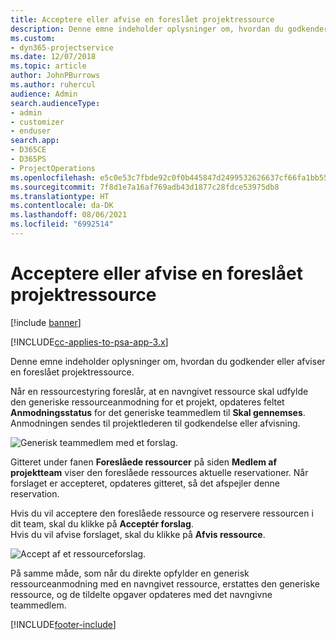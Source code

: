 ```yaml
---
title: Acceptere eller afvise en foreslået projektressource
description: Denne emne indeholder oplysninger om, hvordan du godkender eller afviser en foreslået projektressource.
ms.custom:
- dyn365-projectservice
ms.date: 12/07/2018
ms.topic: article
author: JohnPBurrows
ms.author: ruhercul
audience: Admin
search.audienceType:
- admin
- customizer
- enduser
search.app:
- D365CE
- D365PS
- ProjectOperations
ms.openlocfilehash: e5c0e53c7fbde92c0f0b445847d2499532626637cf66fa1bb556eccc1e6079ee
ms.sourcegitcommit: 7f8d1e7a16af769adb43d1877c28fdce53975db8
ms.translationtype: HT
ms.contentlocale: da-DK
ms.lasthandoff: 08/06/2021
ms.locfileid: "6992514"
---
```

# <a name="accept-or-reject-a-proposed-project-resource"></a>Acceptere eller afvise en foreslået projektressource

[!include [banner](../includes/psa-now-project-operations.md)]

[!INCLUDE[cc-applies-to-psa-app-3.x](../includes/cc-applies-to-psa-app-3x.md)]

Denne emne indeholder oplysninger om, hvordan du godkender eller afviser en foreslået projektressource.

Når en ressourcestyring foreslår, at en navngivet ressource skal udfylde den generiske ressourceanmodning for et projekt, opdateres feltet **Anmodningsstatus** for det generiske teammedlem til **Skal gennemses**. Anmodningen sendes til projektlederen til godkendelse eller afvisning.

![Generisk teammedlem med et forslag.](media/RM-how-to-19.png)

Gitteret under fanen **Foreslåede ressourcer** på siden **Medlem af projektteam** viser den foreslåede ressources aktuelle reservationer. Når forslaget er accepteret, opdateres gitteret, så det afspejler denne reservation. 

Hvis du vil acceptere den foreslåede ressource og reservere ressourcen i dit team, skal du klikke på **Acceptér forslag**.  
Hvis du vil afvise forslaget, skal du klikke på **Afvis ressource**.

![Accept af et ressourceforslag.](media/RM-how-to-20.png) 

På samme måde, som når du direkte opfylder en generisk ressourceanmodning med en navngivet ressource, erstattes den generiske ressource, og de tildelte opgaver opdateres med det navngivne teammedlem.


[!INCLUDE[footer-include](../includes/footer-banner.md)]
